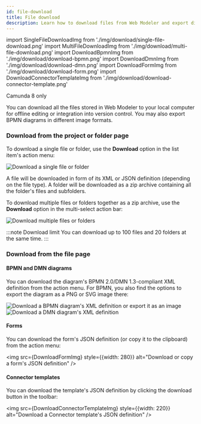 ```yaml
---
id: file-download
title: File download
description: Learn how to download files from Web Modeler and export diagrams in different image formats.
---
```


import SingleFileDownloadImg from './img/download/single-file-download.png'
import MultiFileDownloadImg from './img/download/multi-file-download.png'
import DownloadBpmnImg from './img/download/download-bpmn.png'
import DownloadDmnImg from './img/download/download-dmn.png'
import DownloadFormImg from './img/download/download-form.png'
import DownloadConnectorTemplateImg from './img/download/download-connector-template.png'

<span class="badge badge--cloud">Camunda 8 only</span>

You can download all the files stored in Web Modeler to your local computer for offline editing or integration into version control.
You may also export BPMN diagrams in different image formats.

### Download from the project or folder page

To download a single file or folder, use the **Download** option in the list item's action menu:

<p><img src={SingleFileDownloadImg} style={{width: 720}} alt="Download a single file or folder" /></p>

A file will be downloaded in form of its XML or JSON definition (depending on the file type).
A folder will be downloaded as a zip archive containing all the folder's files and subfolders.

To download multiple files or folders together as a zip archive, use the **Download** option in the multi-select action bar:

<p><img src={MultiFileDownloadImg} style={{width: 720}} alt="Download multiple files or folders" /></p>

:::note Download limit
You can download up to 100 files and 20 folders at the same time.
:::

### Download from the file page

#### BPMN and DMN diagrams

You can download the diagram's BPMN 2.0/DMN 1.3-compliant XML definition from the action menu.
For BPMN, you also find the options to export the diagram as a PNG or SVG image there:

<p>
<img src={DownloadBpmnImg} style={{width: 300}} alt="Download a BPMN diagram's XML definition or export it as an image" />
<img src={DownloadDmnImg} style={{width: 280, marginLeft: 20, verticalAlign: "top"}} alt="Download a DMN diagram's XML definition" />
</p>

#### Forms

You can download the form's JSON definition (or copy it to the clipboard) from the action menu:

<img src={DownloadFormImg} style={{width: 280}} alt="Download or copy a form's JSON definition" />

#### Connector templates

You can download the template's JSON definition by clicking the download button in the toolbar:

<img src={DownloadConnectorTemplateImg} style={{width: 220}} alt="Download a Connector template's JSON definition" />
